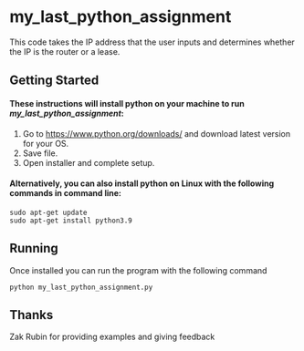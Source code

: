 # **my_last_python_assignment**

This code takes the IP address that the user inputs and determines whether the IP is the router or a lease.

## **Getting Started**

#### These instructions will install python on your machine to run *my_last_python_assignment*:

1. Go to https://www.python.org/downloads/ and download latest version for your OS.
2. Save file.
3. Open installer and complete setup.

#### Alternatively, you can also install python on Linux with the following commands in command line:
```
sudo apt-get update
sudo apt-get install python3.9
```
## **Running**

Once installed you can run the program with the following command
```
python my_last_python_assignment.py
```
## **Thanks**

Zak Rubin for providing examples and giving feedback

